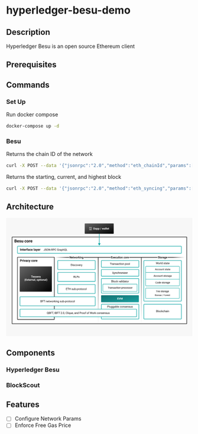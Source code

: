 # hyperledger-besu-demo

## Description

Hyperledger Besu is an open source Ethereum client

## Prerequisites

## Commands

### Set Up

Run docker compose 

```bash
docker-compose up -d
```

### Besu

Returns the chain ID of the network

```bash
curl -X POST --data '{"jsonrpc":"2.0","method":"eth_chainId","params":[],"id":1}' localhost:8545
```

Returns the starting, current, and highest block

```bash
curl -X POST --data '{"jsonrpc":"2.0","method":"eth_syncing","params":[],"id":1}' localhost:8545
```

### 



## Architecture

![Hyperledger Besu Arch Diagram](assets/private-architecture.jpeg?raw=true "Architecture")


## Components

### Hyperledger Besu
### BlockScout


## Features
- [ ] Configure Network Params
- [ ] Enforce Free Gas Price

